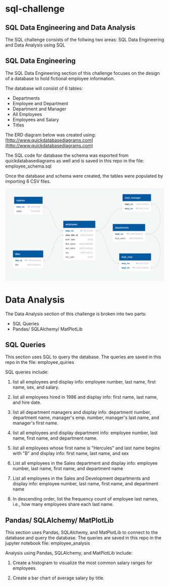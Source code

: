# sql-challenge

## SQL Data Engineering and Data Analysis 



The SQL challenge consists of the follwing two areas:   SQL Data Engineering and Data Analysis using SQL


## SQL Data Engineering
The SQL Data Engineering section of this challenge focuses on the design of a database to hold fictional employee information.  

The database will consist of 6 tables:
 * Departments
 * Employee and Department
 * Department and Manager
 * All Employees
 * Employees and Salary
 * Titles

The ERD diagram below was created using:  [http://www.quickdatabasediagrams.com](http://www.quickdatabasediagrams.com)

The SQL code for database the schema was exported from quickdatabasediagrams as well and is saved in this repo in the file:    employee_schema.sql

Once the database and schema were created, the tables were populated by importing 6 CSV files.

![sql.png](employee_sql/employee_erd.png)


# Data Analysis
The Data Analysis section of this challenge is broken into two parts:

* SQL Queries
* Pandas/ SQLAlchemy/ MatPlotLib

## SQL Queries

This section uses SQL to query the database.  The queries are saved in this repo in the file:   employee_quiries

SQL queries include:

1. list all employees and display info:  employee number, last name, first name, sex, and salary.

2. list all employees hired in 1986 and display info:  first name, last name, and hire date.

3. list all department managers and display info:  department number, department name, manager's emp. number, manager's last name, and manager's first name.

4. list all employees and display department info:  employee number, last name, first name, and department name.

5. list all employees whose first name is "Hercules" and last name begins with "B" and display info:  first name, last name, and sex

6. List all employees in the Sales department and display info:  employee number, last name, first name, and department name
	
7. List all employees in the Sales and Development departments and display info:  employee number, last name, first name, and department name

8. In descending order, list the frequency count of employee last names, i.e., how many employees share each last name.

## Pandas/ SQLAlchemy/ MatPlotLib

This section uses Pandas, SQLAlchemy, and MatPlotLib to connect to the database and query the database.  The queries are saved in this repo in the jupyter notebook file:   employee_analysis

Analysis using Pandas, SQLAlchemy, and MatPlotLib include:

1. Create a histogram to visualize the most common salary ranges for employees.

2. Create a bar chart of average salary by title.

